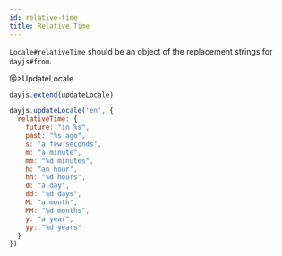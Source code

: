 ```yaml
---
id: relative-time
title: Relative Time 
---
```


`Locale#relativeTime` should be an object of the replacement strings for `dayjs#from`.

@>UpdateLocale

```js
dayjs.extend(updateLocale)

dayjs.updateLocale('en', {
  relativeTime: {
    future: "in %s",
    past: "%s ago",
    s: 'a few seconds',
    m: "a minute",
    mm: "%d minutes",
    h: "an hour",
    hh: "%d hours",
    d: "a day",
    dd: "%d days",
    M: "a month",
    MM: "%d months",
    y: "a year",
    yy: "%d years"
  }
})
```
